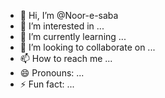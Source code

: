 - 👋 Hi, I’m @Noor-e-saba
- 👀 I’m interested in ...
- 🌱 I’m currently learning ...
- 💞️ I’m looking to collaborate on ...
- 📫 How to reach me ...
- 😄 Pronouns: ...
- ⚡ Fun fact: ...

<!---
Noor-e-saba/Noor-e-saba is a ✨ special ✨ repository because its `README.md` (this file) appears on your GitHub profile.
You can click the Preview link to take a look at your changes.
--->
